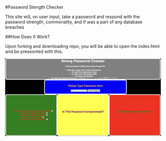#Password Stength Checker

This site will, on user input, take a password and respond with the password strength, commonality, and if was a part of any database breaches

##How Does It Work?

Upon forking and downloading repo, you will be able to open the index.html and be presesnted with this.

![alt text](https://github.com/manymusa/phase-1-project/blob/main/Screen%20Shot%202022-09-04%20at%204.23.10%20PM.png)



